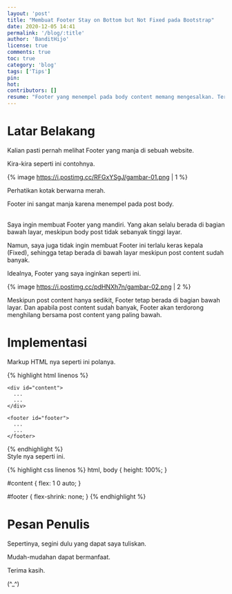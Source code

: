 ```yaml
---
layout: 'post'
title: "Membuat Footer Stay on Bottom but Not Fixed pada Bootstrap"
date: 2020-12-05 14:41
permalink: '/blog/:title'
author: 'BanditHijo'
license: true
comments: true
toc: true
category: 'blog'
tags: ['Tips']
pin:
hot:
contributors: []
resume: "Footer yang menempel pada body content memang mengesalkan. Terutama bila content masih sedikit. Maka footer akan menempel pada body dengan sangat manja. Catatan ini adalah solusi bagaimana agar footer tetap berada di bagian paling bawah dari halaman meskipun content yang tersedia masih sedikit."
---
```


# Latar Belakang

Kalian pasti pernah melihat Footer yang manja di sebuah website.

Kira-kira seperti ini contohnya.

{% image https://i.postimg.cc/RFGxYSgJ/gambar-01.png | 1 %}

Perhatikan kotak berwarna merah.

Footer ini sangat manja karena menempel pada post body.

<br>
Saya ingin membuat Footer yang mandiri. Yang akan selalu berada di bagian bawah layar, meskipun body post tidak sebanyak tinggi layar.

Namun, saya juga tidak ingin membuat Footer ini terlalu keras kepala (Fixed), sehingga tetap berada di bawah layar meskipun post content sudah banyak.

Idealnya, Footer yang saya inginkan seperti ini.

{% image https://i.postimg.cc/pdHNXh7n/gambar-02.png | 2 %}

Meskipun post content hanya sedikit, Footer tetap berada di bagian bawah layar. Dan apabila post content sudah banyak, Footer akan terdorong menghilang bersama post content yang paling bawah.

# Implementasi

Markup HTML nya seperti ini polanya.

{% highlight html linenos %}
<!DOCTYPE html>
<html>
  <head>
    <title>Footer Anti Manja</title>
  </head>

  <body class="d-flex flex-column">

    <div id="content">
      ...
      ...
    </div>

    <footer id="footer">
      ...
      ...
    </footer>

  </body>
</html>
{% endhighlight %}

<br>
Style nya seperti ini.

{% highlight css linenos %}
html,
body {
  height: 100%;
}

#content {
  flex: 1 0 auto;
}

#footer {
  flex-shrink: none;
}
{% endhighlight %}





# Pesan Penulis

Sepertinya, segini dulu yang dapat saya tuliskan.

Mudah-mudahan dapat bermanfaat.

Terima kasih.

(^_^)
